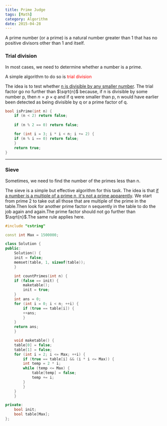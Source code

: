 ```yaml
---
title: Prime Judge
tags: [Math]
category: Algorithm
date: 2015-04-28
---
```


A prime number (or a prime) is a natural number greater than 1 that has no positive divisors other than 1 and itself. 

<!--more-->

### Trial division ###

In most cases, we need to determine whether a number is a prime.

A simple algorithm to do so is <font color="Red"> trial division</font>

The idea is to test whether <u>n is divisible by any smaller number</u>. The trial factor go no further than $\sqrt{n}$ because, if n is divisible by some number p, then $n = p × q$ and if q were smaller than p, n would have earlier been detected as being divisible by q or a prime factor of q.


~~~c++
bool isPrime(int n) {
    if (n < 2) return false;
    
    if (n % 2 == 0) return false;

    for (int i = 3; i * i < n; i += 2) {
	if (n % i == 0) return false;
    }
    return true;
}

~~~

---

### Sieve ###

Sometimes, we need to find the number of the primes less than n.

The sieve is a simple but effective algorithm for this task.
The idea is that <u>if a number is a multiple of a prime n, it's not a prime apparently</u>. We start from prime 2 to take out  all those that are multiple of the prime in the table.Then look for another prime factor n sequently in the table to do the job again and again.The prime factor should not go further than $\sqrt{n}$.The same rule applies here.

~~~c++
#include "cstring"

const int Max = 1500000;

class Solution {
public:
    Solution() {
	init = false;
	memset(table, 1, sizeof(table));
    }

    int countPrimes(int n) {
	if (false == init) {
	    maketable();
	    init = true;
	}
	int ans = 0;
	for (int i = 0; i < n; ++i) {
	    if (true == table[i]) {
		++ans;
	    }
	}
	return ans;
    }

    void maketable() {
	table[0] = false;
	table[1] = false;
	for (int i = 2; i <= Max; ++i) {
	    if (true == table[i] && (i * i <= Max)) {
		int temp = 2 * i;
		while (temp <= Max) {
		    table[temp] = false;
		    temp += i;
		}
	    }
	}
    }

private:
    bool init;
    bool table[Max];
};

~~~

